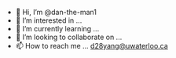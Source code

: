 - 👋 Hi, I’m @dan-the-man1
- 👀 I’m interested in ...
- 🌱 I’m currently learning ...
- 💞️ I’m looking to collaborate on ...
- 📫 How to reach me ... d28yang@uwaterloo.ca

<!---
dan-the-man1/dan-the-man1 is a ✨ special ✨ repository because its `README.md` (this file) appears on your GitHub profile.
You can click the Preview link to take a look at your changes.
--->
